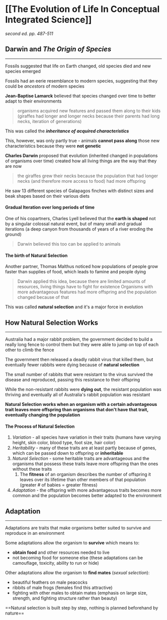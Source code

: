 # [[The Evolution of Life In Conceptual Integrated Science]]

*second ed. pp. 487-511*

## Darwin and *The Origin of Species*
---

Fossils suggested that life on Earth changed, old species died and new species emerged

Fossils had an eerie resemblance to modern species, suggesting that they could be *ancestors* of modern species

**Jean-Baptise Lamarck** believed that species changed over time to better adapt to their environments
> organisms acquired new features and passed them along to their kids (giraffes had longer and longer necks because their parents had long necks, iteration of generations)

This was called the ***inheritance of acquired characteristics***

This, however, was only partly true - animals **cannot pass along** those new characteristics because they were **not genetic**

**Charles Darwin** proposed that evolution (inherited changed in populations of organisms over time) created how all living things are the way that they are now

> the giraffes grew their necks because the population that had longer necks (and therefore more access to food) had more offspring

He saw 13 different species of Galapagos finches with distinct sizes and beak shapes based on their various diets

#### Gradual Iteration over long periods of time 

One of his copartners, Charles Lyell believed that the **earth is shaped** not by a singular colossal natural event, but of many small and gradual iterations (a deep canyon from thousands of years of a river eroding the ground)
> Darwin believed this too can be applied to animals

#### The birth of Natural Selection

Another partner, Thomas Malthus noticed how populations of people grow faster than supplies of food, which leads to famine and people dying
> Darwin applied this idea, because there are limited amounts of resources, living things have to fight for existence
> Organisms with more advantageous features had more offspring and the population changed because of that

This was called **natural selection** and it's a major force in evolution

## How Natural Selection Works
---

Australia had a major rabbit problem, the government decided to build a really long fence to control them but they were able to jump on top of each other to climb the fence

The government then released a deadly rabbit virus that killed them, but eventually fewer rabbits were dying because of **natural selection**

The small number of rabbits that were resistant to the virus survived the disease and reproduced, passing this resistance to their offspring

While the non-resistant rabbits were **dying out**, the resistant population was thriving and eventually all of Australia's rabbit population was resistant

**Natural Selection works when an organism with a certain advantageous trait leaves more offspring than organisms that don't have that trait, eventually changing the population**

#### The Process of Natural Selection

1.  *Variation* - all species have variation in their traits (humans have varying height, skin color, blood type, foot size, hair color)
2. *Heritability* - many of these traits are at least partly because of genes, which can be passed down to offspring or **inheritable**
3. *Natural Selection* - some heritable traits are advantageous and the organisms that possess these traits leave more offspring than the ones without these traits
	1. The **fitness** of an organism describes the number of offspring it leaves over its lifetime than other members of that population (greater # of babies = greater fitness)
4. *Adaptation* - the offspring with more advantageous traits becomes more common and the population becomes better adapted to the environment

## Adaptation
---

Adaptations are traits that make organisms better suited to survive and reproduce in an environment

Some adaptations allow the organism to **survive** which means to:
- **obtain food** and other resources needed to live
- not becoming food for someone else (these adaptations can be camouflage, toxicity, ability to run or hide)

Other adaptations allow the organism to **find mates** (*sexual selection*):
- beautiful feathers on male peacocks
- ribbits of male frogs (females find this attractive)
- fighting with other males to obtain mates (emphasis  on large size, strength, and fighting structure rather than beauty)

==Natural selection is built step by step, nothing is planned beforehand by nature==


